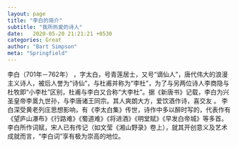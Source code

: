 ```yaml
---
layout: page
title: "李白的简介"
subtitle: "我所热爱的诗人"
date:   2020-05-20 21:21:21 +0530
categories: Great
author: "Bart Simpson"
meta: "Springfield"
---  
```


李白（701年－762年） ，字太白，号青莲居士，又号“谪仙人”，唐代伟大的浪漫主义诗人，被后人誉为“诗仙”，与杜甫并称为“李杜”，为了与另两位诗人李商隐与杜牧即“小李杜”区别，杜甫与李白又合称“大李杜”。据《新唐书》记载，李白为兴圣皇帝李暠九世孙，与李唐诸王同宗。其人爽朗大方，爱饮酒作诗，喜交友  。
李白深受黄老列庄思想影响，有《李太白集》传世，诗作中多以醉时写的，代表作有《望庐山瀑布》《行路难》《蜀道难》《将进酒》《明堂赋》《早发白帝城》等多首。  
李白所作词赋，宋人已有传记（如文莹《湘山野录》卷上），就其开创意义及艺术成就而言，“李白词”享有极为崇高的地位。
